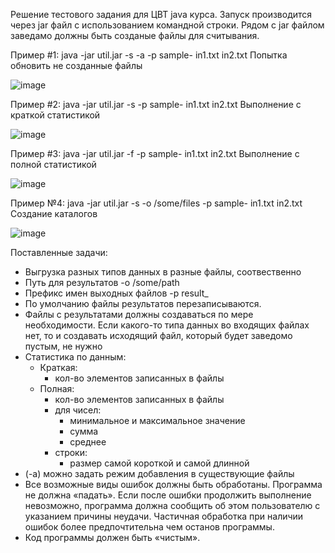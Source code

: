 Решение тестового задания для ЦВТ java курса.
Запуск производится через jar файл с использованием командной строки. Рядом с jar файлом заведамо должны быть созданые файлы для считывания.

Пример #1: java -jar util.jar -s -a -p sample- in1.txt in2.txt
Попытка обновить не созданные файлы

![image](https://github.com/user-attachments/assets/db745d06-f512-4901-9be4-2e58582670d7)

Пример #2: java -jar util.jar -s -p sample- in1.txt in2.txt
Выполнение с краткой статистикой

![image](https://github.com/user-attachments/assets/5c644ae4-0eba-423f-b218-8b6e3737f5e6)

Пример #3: java -jar util.jar -f -p sample- in1.txt in2.txt
Выполнение с полной статистикой

![image](https://github.com/user-attachments/assets/ab2364af-6d11-4ee5-91ee-0c0e00fd859b)

Пример №4: java -jar util.jar -s -o /some/files -p sample- in1.txt in2.txt
Создание каталогов

![image](https://github.com/user-attachments/assets/678575db-e66b-48c1-a4a1-35d191f743e9)


Поставленные задачи:

+ Выгрузка разных типов данных в разные файлы, соотвественно
+ Путь для результатов -o /some/path
+ Префикс имен выходных файлов -p result_
+ По умолчанию файлы результатов перезаписываются.
+ Файлы с результатами должны создаваться по мере необходимости. Если какого-то типа
  данных во входящих файлах нет, то и создавать исходящий файл, который будет заведомо
  пустым, не нужно
+ Статистика по данным:
  + Краткая:
    + кол-во элементов записанных в файлы
  + Полная:
    + кол-во элементов записанных в файлы
    + для чисел:
      + минимальное и максимальное значение
      + сумма
      + среднее
    + строки:
      + размер самой короткой и самой длинной
+ (-a) можно задать режим добавления в существующие файлы
+ Все возможные виды ошибок должны быть обработаны. Программа не должна «падать».
  Если после ошибки продолжить выполнение невозможно, программа должна сообщить об
  этом пользователю с указанием причины неудачи. Частичная обработка при наличии
  ошибок более предпочтительна чем останов программы.
+ Код программы должен быть «чистым».

